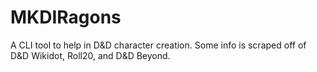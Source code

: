 # MKDIRagons
A CLI tool to help in D&amp;D character creation. Some info is scraped off of D&amp;D Wikidot, Roll20, and D&amp;D Beyond.

